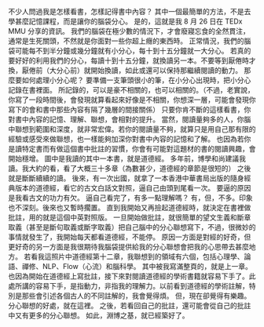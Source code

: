 

不少人問過我是怎樣看書，怎樣記得書中內容？
其中一個最簡單的方法，不是去學甚麼記憶課程，而是讓你的腦袋分心。
是的，這就是我 8 月 26 日在 TEDx MMU 分享的資訊。
我們的腦袋在極少數的情況下，才會廢寢忘食的全然貫注，通常是生死關頭，不然就是你面對一些你超上癮的東西時。
正常情況，我們的腦袋可能每不到半分鐘或幾分鐘就有小分心，每十到十五分鐘就一大分心。
若真的要好好的利用我們的分心，每讀十到十五分鐘，就換讀另一本。不要等到厭倦時才換，厭倦前（大分心前）就開始換讀，如此或還可以保持那繼續閱讀的動力。
那麼要如何處理小分心呢？
要準備一支筆頭很小的筆，在小分心出現時，把小分心記錄在書裡面。
所記錄的，可以是豪不相關的，也可以相關的。（不過，老實說，你寫了一段時間後，會發現就算看起來好像是不相關，你想深一層，可能會發現你寫下的會和書中那些內容有隔了幾層的間接關係）
只要你肯不斷的這樣看書，你對書中內容的記憶、理解、聯想，會相對的提升。
當然，閱讀量夠多的人，你腦中聯想到範圍和深度，就非常宏偉。若你的閱讀量不夠，就算只是用自己那有限的經驗或感受來做聯想，也一樣能夠加深你對書中內容的記憶和了解。
也因為若你是讀特定書而有做這個書中批註的習慣，你會有可能對這題材的書的閱讀興趣，會開始穩增。
圖中是我讀的其中一本書，就是道德經。
多年前，博學和尚建議我讀。我大約的看，看了大概三十多章（為數甚少，道德經的章節是很短的）
之後就是斷斷續續的讀。
後來，有一次出國，就拿了一本香港中華書局出版的隨身經典版本的道德經，看它的古文白話文對照，逼自己由頭到尾看一次。
要逼的原因是我看古文的功力有欠。
逼自己看完了，有多一點理解嗎？
有，但，不多。印象也不深刻。後來也又暫時擱置。
直到我開始又再撿起道德經時，就決定在書裡做批註，用的就是這個中英對照版。
一旦開始做批註，就很簡單的望文生義和斷章取義（甚至是斷句取義或斷字取義）把自己腦中的分心聯想寫下，不過，很微妙的事情就發生了，我開始每天都看道德經，不能停。
原因一方面是對經的好奇，但更好奇的另一方面是我很期待我腦袋提供給我的分心聯想會把我的心思帶去甚麼地方。
若看我這照片中道德經第十二章，我聯想到的領域有六個，包括心理學、論語、禪修、NLP、Flow（心流）和腦科學。
其中被我寫滿整頁的，就是上一章。
也因為開始在道德經上寫批註，接下來對閱讀道德經的學術書籍就容易下手了。此處所講的容易下手，是指動力，非指我的理解力。以前看到道德經的學術註解，特別是那些會引述各個古人的不同註解的，我會覺得煩。
但，現在卻覺得有樂趣。
分心聯想的好處，就在這裡。
之後，若看回自己的批註，還可能會從自己的批註中又有更多的分心聯想。
如此，淵博之基，就已經築好了。
